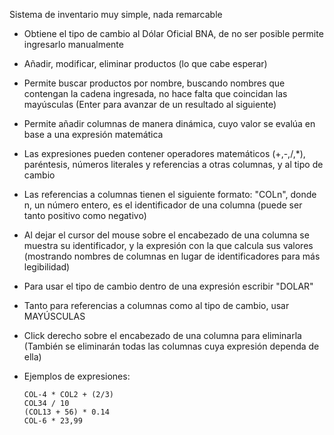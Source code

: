 Sistema de inventario muy simple, nada remarcable

- Obtiene el tipo de cambio al Dólar Oficial BNA, de no ser posible permite ingresarlo manualmente
- Añadir, modificar, eliminar productos (lo que cabe esperar)
- Permite buscar productos por nombre, buscando nombres que contengan la cadena ingresada, no hace falta que coincidan las mayúsculas (Enter para avanzar de un resultado al siguiente)
  
- Permite añadir columnas de manera dinámica, cuyo valor se evalúa en base a una expresión matemática
- Las expresiones pueden contener operadores matemáticos (+,-,/,*), paréntesis, números literales y referencias a otras columnas, y al tipo de cambio
- Las referencias a columnas tienen el siguiente formato: "COLn", donde n, un número entero, es el identificador de una columna (puede ser tanto positivo como negativo)
- Al dejar el cursor del mouse sobre el encabezado de una columna se muestra su identificador, y la expresión con la que calcula sus valores (mostrando nombres de columnas en lugar de identificadores para más legibilidad)
- Para usar el tipo de cambio dentro de una expresión escribir "DOLAR"
- Tanto para referencias a columnas como al tipo de cambio, usar MAYÚSCULAS
- Click derecho sobre el encabezado de una columna para eliminarla (También se eliminarán todas las columnas cuya expresión dependa de ella)

- Ejemplos de expresiones:
  
      COL-4 * COL2 + (2/3)
      COL34 / 10
      (COL13 + 56) * 0.14
      COL-6 * 23,99
